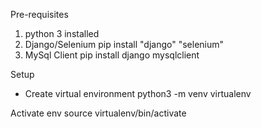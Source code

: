 

Pre-requisites

1. python 3 installed
2. Django/Selenium
pip install "django" "selenium"
3. MySql Client
pip install django mysqlclient

Setup
- Create virtual environment
python3 -m venv virtualenv

Activate env
source virtualenv/bin/activate



